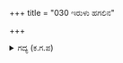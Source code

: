 +++
title = "030 ಇರುಳು ಹಗಲಿನ"

+++

<details><summary>ಗದ್ಯ (ಕ.ಗ.ಪ) </summary>

30. ರಾತ್ರಿಯೇ ಹಗಲಿನ ಬೀಜ. ದೊಡ್ಡದಾದ ಗುಂಪು ಕೂಡಿದ ನಂತರವೇ ಗುಂಪು ಕರಗುವುದು. ಮರುಳು ಧರ್ಮಜನೇ ! ಕೆಡುಕೆಂಬ ಮಹಾ ವಿಷದ ನಂತರವೇ ವೀರರು ಆ ಕೇಡನ್ನು ನಾಶಮಾಡಲು ಸಾಧ್ಯ. ಐಶ್ವರ್ಯವೇ ದಾರಿದ್ರ್ಯಕ್ಕೆ ಅವಕಾಶ ನೀಡುವುದು. (ಹಾಗೆಯೇ) ಜನನದ ಫಲವೇ ಮರಣ. ಬುದ್ಧಿವಂತರು ಇದನ್ನು ತಿಳಿದು ನಡೆದುಕೊಳ್ಳಬೇಕು. ಕೇಳು ಎಂದು ವೇದವ್ಯಾಸ ಮುನಿ ಹೇಳಿದ.
</details>
